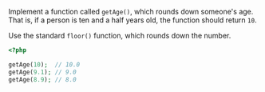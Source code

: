 
Implement a function called `getAge()`, which rounds down someone's age. That is, if a person is ten and a half years old, the function should return `10`.

Use the standard `floor()` function, which rounds down the number.

```php
<?php

getAge(10);  // 10.0
getAge(9.1); // 9.0
getAge(8.9); // 8.0
```
